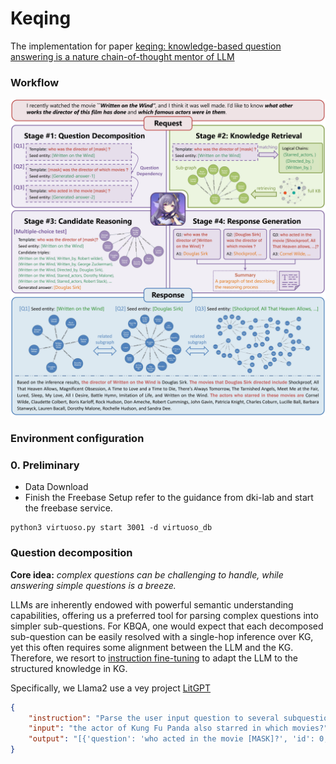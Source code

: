 # Keqing
The implementation for paper [keqing: knowledge-based question answering is a nature chain-of-thought mentor of LLM](https://arxiv.org/abs/2401.00426)

### Workflow
![keqing's workflow](/assets/workflow.jpg)

### Environment configuration

### 0. Preliminary
- Data Download
- Finish the Freebase Setup refer to the guidance from dki-lab and start the freebase service.
```
python3 virtuoso.py start 3001 -d virtuoso_db
```

### Question decomposition
**Core idea:** *complex questions can be challenging to handle, while answering simple questions is a breeze.*

LLMs are inherently endowed with powerful semantic understanding capabilities, offering us a preferred tool for parsing complex questions into simpler sub-questions. 
For KBQA, one would expect that each decomposed sub-question can be easily resolved with a single-hop inference over KG, yet this often requires some alignment between the LLM and the KG.
Therefore, we resort to [instruction fine-tuning](https://arxiv.org/abs/2203.02155) to adapt the LLM to the structured knowledge in KG.

Specifically, we Llama2 use a vey project [LitGPT](https://github.com/Lightning-AI/litgpt)

```JSON
{
    "instruction": "Parse the user input question to several subquestions: [{'question': subquestion, 'id': subquestion_id, 'dep': dependency_subquestion_id, 'seed_entity': seed_entity or <GENERATED>-dep_id}]...",
    "input": "the actor of Kung Fu Panda also starred in which movies?",
    "output": "[{'question': 'who acted in the movie [MASK]?', 'id': 0, 'dep': [-1], 'seed_entity': ['Kung Fu Panda']}, {'question': 'what films did [MASK] act in?', 'id': 1, 'dep': [0], 'seed_entity': ['<GENERATED>-0']}]"
}
```
